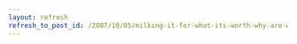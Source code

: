 ```yaml
---
layout: refresh
refresh_to_post_id: /2007/10/05/milking-it-for-what-its-worth-why-are-we-so-blind-to-see-that-the-ones-were-hurting-are-you-and-me
---
```

